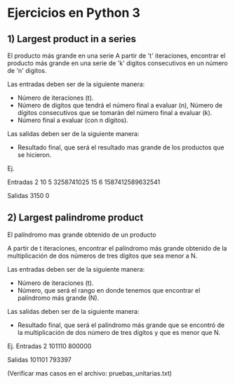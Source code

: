 # Ejercicios en Python 3

## 1) Largest product in a series

El producto más grande en una serie
A partir de 't' iteraciones, encontrar el producto más grande en una serie de 'k' digitos consecutivos en un número de 'n' digitos.

Las entradas deben ser de la siguiente manera:

- Número de iteraciones (t).
- Número de digitos que tendrá el número final a evaluar (n), Número de dígitos consecutivos que se tomarán del número final a evaluar (k).
- Número final a evaluar (con n dígitos).

Las salidas deben ser de la siguiente manera:
- Resultado final, que será el resultado mas grande de los productos que se hicieron.

Ej.
  
  Entradas
  2
  10 5
  3258741025
  15 6
  1587412589632541
  
  Salidas
  3150
  0
  
## 2) Largest palindrome product

El palíndromo mas grande obtenido de un producto

A partir de t iteraciones, encontrar el palíndromo más grande obtenido de la multiplicación de dos números de tres dígitos que sea menor a N.

Las entradas deben ser de la siguiente manera:
- Número de iteraciones (t).
- Número, que será el rango en donde tenemos que encontrar el palíndromo más grande (N).

Las salidas deben ser de la siguiente manera:
- Resultado final, que será el palíndromo más grande que se encontró de la multiplicación de dos número de tres dígitos y que es menor que N.

Ej.
  Entradas
  2
  101110
  800000
  
  Salidas
  101101
  793397

(Verificar mas casos en el archivo: pruebas_unitarias.txt)
